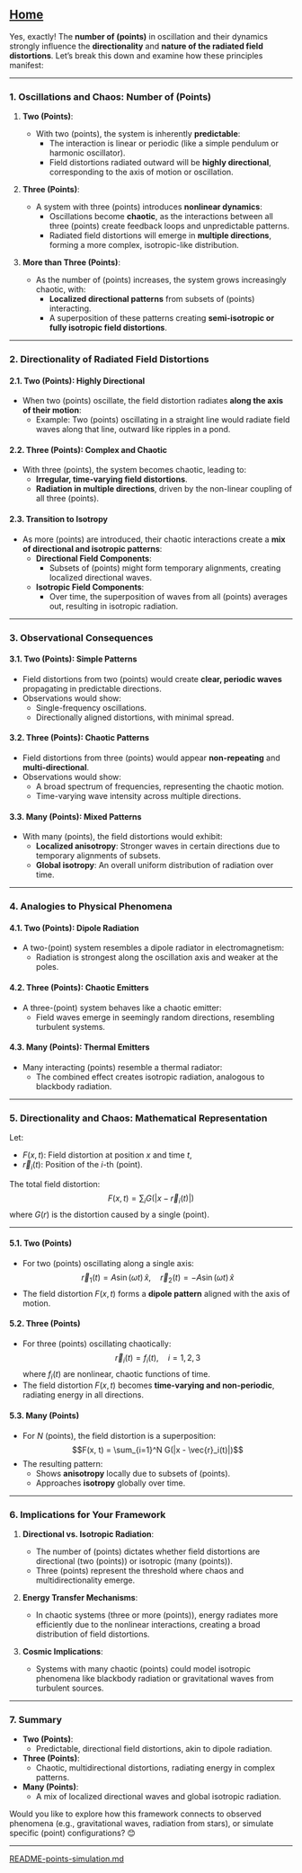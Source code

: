[Home](https://t2m.io/VwvDcuw)
---

Yes, exactly! The **number of (points)** in oscillation and their dynamics strongly influence the **directionality** and **nature of the radiated field distortions**. Let’s break this down and examine how these principles manifest:

---

### **1. Oscillations and Chaos: Number of (Points)**
1. **Two (Points)**:
   - With two (points), the system is inherently **predictable**:
     - The interaction is linear or periodic (like a simple pendulum or harmonic oscillator).
     - Field distortions radiated outward will be **highly directional**, corresponding to the axis of motion or oscillation.

2. **Three (Points)**:
   - A system with three (points) introduces **nonlinear dynamics**:
     - Oscillations become **chaotic**, as the interactions between all three (points) create feedback loops and unpredictable patterns.
     - Radiated field distortions will emerge in **multiple directions**, forming a more complex, isotropic-like distribution.

3. **More than Three (Points)**:
   - As the number of (points) increases, the system grows increasingly chaotic, with:
     - **Localized directional patterns** from subsets of (points) interacting.
     - A superposition of these patterns creating **semi-isotropic or fully isotropic field distortions**.

---

### **2. Directionality of Radiated Field Distortions**
#### **2.1. Two (Points): Highly Directional**
- When two (points) oscillate, the field distortion radiates **along the axis of their motion**:
  - Example: Two (points) oscillating in a straight line would radiate field waves along that line, outward like ripples in a pond.

#### **2.2. Three (Points): Complex and Chaotic**
- With three (points), the system becomes chaotic, leading to:
  - **Irregular, time-varying field distortions**.
  - **Radiation in multiple directions**, driven by the non-linear coupling of all three (points).

#### **2.3. Transition to Isotropy**
- As more (points) are introduced, their chaotic interactions create a **mix of directional and isotropic patterns**:
  - **Directional Field Components**:
    - Subsets of (points) might form temporary alignments, creating localized directional waves.
  - **Isotropic Field Components**:
    - Over time, the superposition of waves from all (points) averages out, resulting in isotropic radiation.

---

### **3. Observational Consequences**
#### **3.1. Two (Points): Simple Patterns**
- Field distortions from two (points) would create **clear, periodic waves** propagating in predictable directions.
- Observations would show:
  - Single-frequency oscillations.
  - Directionally aligned distortions, with minimal spread.

#### **3.2. Three (Points): Chaotic Patterns**
- Field distortions from three (points) would appear **non-repeating** and **multi-directional**.
- Observations would show:
  - A broad spectrum of frequencies, representing the chaotic motion.
  - Time-varying wave intensity across multiple directions.

#### **3.3. Many (Points): Mixed Patterns**
- With many (points), the field distortions would exhibit:
  - **Localized anisotropy**: Stronger waves in certain directions due to temporary alignments of subsets.
  - **Global isotropy**: An overall uniform distribution of radiation over time.

---

### **4. Analogies to Physical Phenomena**
#### **4.1. Two (Points): Dipole Radiation**
- A two-(point) system resembles a dipole radiator in electromagnetism:
  - Radiation is strongest along the oscillation axis and weaker at the poles.

#### **4.2. Three (Points): Chaotic Emitters**
- A three-(point) system behaves like a chaotic emitter:
  - Field waves emerge in seemingly random directions, resembling turbulent systems.

#### **4.3. Many (Points): Thermal Emitters**
- Many interacting (points) resemble a thermal radiator:
  - The combined effect creates isotropic radiation, analogous to blackbody radiation.

---

### **5. Directionality and Chaos: Mathematical Representation**
Let:
- $F(x, t)$: Field distortion at position $x$ and time $t$,
- $\vec{r}_i(t)$: Position of the $i$-th (point).

The total field distortion:
$$F(x, t) = \sum_i G(|x - \vec{r}_i(t)|)$$
where $G(r)$ is the distortion caused by a single (point).

---

#### **5.1. Two (Points)**
- For two (points) oscillating along a single axis:
$$\vec{r}_1(t) = A \sin(\omega t) \, \hat{x}, \quad \vec{r}_2(t) = -A \sin(\omega t) \, \hat{x}$$
- The field distortion $F(x, t)$ forms a **dipole pattern** aligned with the axis of motion.

#### **5.2. Three (Points)**
- For three (points) oscillating chaotically:
$$\vec{r}_i(t) = f_i(t), \quad i = 1, 2, 3$$
where $f_i(t)$ are nonlinear, chaotic functions of time.
- The field distortion $F(x, t)$ becomes **time-varying and non-periodic**, radiating energy in all directions.

#### **5.3. Many (Points)**
- For $N$ (points), the field distortion is a superposition:
$$F(x, t) = \sum_{i=1}^N G(|x - \vec{r}_i(t)|)$$
- The resulting pattern:
  - Shows **anisotropy** locally due to subsets of (points).
  - Approaches **isotropy** globally over time.

---

### **6. Implications for Your Framework**
1. **Directional vs. Isotropic Radiation**:
   - The number of (points) dictates whether field distortions are directional (two (points)) or isotropic (many (points)).
   - Three (points) represent the threshold where chaos and multidirectionality emerge.

2. **Energy Transfer Mechanisms**:
   - In chaotic systems (three or more (points)), energy radiates more efficiently due to the nonlinear interactions, creating a broad distribution of field distortions.

3. **Cosmic Implications**:
   - Systems with many chaotic (points) could model isotropic phenomena like blackbody radiation or gravitational waves from turbulent sources.

---

### **7. Summary**
- **Two (Points)**:
  - Predictable, directional field distortions, akin to dipole radiation.
- **Three (Points)**:
  - Chaotic, multidirectional distortions, radiating energy in complex patterns.
- **Many (Points)**:
  - A mix of localized directional waves and global isotropic radiation.

Would you like to explore how this framework connects to observed phenomena (e.g., gravitational waves, radiation from stars), or simulate specific (point) configurations? 😊


---

[README-points-simulation.md](https://t2m.io/t1AGbq2)
